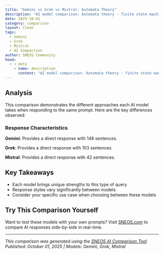 ```yaml
---
title: "Gemini vs Grok vs Mistral: Automata Theory"
description: "AI model comparison: Automata theory - finite state machines and formal languages..."
date: 2025-10-01
category: comparison
layout: Clean
tags:
  - Gemini
  - Grok
  - Mistral
  - AI Comparison
author: SNEOS Community
head:
  - - meta
    - name: description
      content: "AI model comparison: Automata theory - finite state machines and formal languages..."
---
```


<ChatComparison
  title="Gemini vs Grok vs Mistral: Automata Theory"
  prompt="Automata theory - finite state machines and formal languages"
  :responses='{
    "Gemini": "Okay, let\u0027s break down Automata Theory with a focus on Finite State Machines (FSMs) and Formal Languages. This is a foundational area of computer science, crucial for understanding computation, compilers, and more.\n\n**1. What is Automata Theory?**\n\n*   **The Big Picture:**  Automata Theory is the study of abstract machines and the computational problems they can solve.  It provides a mathematical model of computation and helps us understand the limits of what computers can do.  Think of it as the theoretical blueprint for how machines process information.\n\n*   **Core Concepts:**\n    *   **Automata (singular: Automaton):**  An abstract machine. It receives input, processes it according to its internal rules, and produces output (or reaches a final state indicating acceptance).\n    *   **Formal Languages:**  Precisely defined sets of strings (sequences of symbols) that an automaton can recognize.  Think of them as the \u0022grammars\u0022 that an automaton understands.\n    *   **Grammars:**  Formal rules for generating strings in a language.  They define the structure and syntax of the language.\n    *   **Computability:** The ability of an automaton to solve a problem.\n    *   **Decidability:** Whether there exists an algorithm (automaton) that can always determine if a given input is in a particular language (i.e., solves a problem).\n    *   **Complexity:**  How much resources (time, memory) are required to solve a problem using an automaton.\n\n**2. Finite State Machines (FSMs) / Finite Automata (FA)**\n\n*   **Definition:** An FSM is a mathematical model of computation that consists of:\n    *   A finite set of **states** (representing the machine\u0027s current configuration).\n    *   A finite set of **input symbols** (the alphabet).\n    *   A **transition function** that maps a state and an input symbol to a next state.  This function dictates how the machine moves between states based on the input it receives.\n    *   A **start state** (the initial configuration).\n    *   A set of **accepting states** (also called final states).  If the machine ends in one of these states after processing the entire input, the input is considered \u0022accepted\u0022 or \u0022recognized.\u0022\n\n*   **Visual Representation:**  FSMs are often depicted using state diagrams:\n    *   Circles represent states.\n    *   Arrows represent transitions, labeled with the input symbol that triggers the transition.\n    *   The start state has an arrow pointing to it from nowhere.\n    *   Accepting states are typically drawn as double circles.\n\n*   **Types of Finite Automata:**\n\n    *   **Deterministic Finite Automaton (DFA):** For each state and input symbol, there is *exactly one* transition.  The machine\u0027s behavior is completely predictable.\n    *   **Non-deterministic Finite Automaton (NFA):**  For each state and input symbol, there may be *zero, one, or more* transitions.  The machine can \u0022guess\u0022 the correct path.  It also allows for *epsilon transitions* (transitions without consuming an input symbol). While non-deterministic, NFAs can be converted to equivalent DFAs.\n    *   **NFA with Epsilon Transitions (NFA-\u03B5):**  Similar to an NFA, but with the added ability to move between states without consuming an input symbol (epsilon transition).\n    *   **Important Note:** DFAs and NFAs are equivalent in terms of the languages they can recognize.  Any language recognized by an NFA can also be recognized by a DFA, and vice-versa.\n\n*   **How an FSM Works:**\n\n    1.  The FSM starts in its start state.\n    2.  It reads the input string, one symbol at a time.\n    3.  For each input symbol, it follows the transition from the current state based on the input symbol.\n    4.  After processing the entire input string, if the FSM is in an accepting state, the input is accepted; otherwise, it is rejected.\n\n*   **Example (DFA):**\n\n    Let\u0027s design a DFA that accepts strings over the alphabet {0, 1} that contain an even number of 0s.\n\n    *   States:\n        *   \u0060q0\u0060: Even number of 0s (start and accepting state)\n        *   \u0060q1\u0060: Odd number of 0s\n\n    *   Input Symbols: {0, 1}\n\n    *   Transition Function:\n        *   \u0060\u03B4(q0, 0) = q1\u0060\n        *   \u0060\u03B4(q0, 1) = q0\u0060\n        *   \u0060\u03B4(q1, 0) = q0\u0060\n        *   \u0060\u03B4(q1, 1) = q1\u0060\n\n    *   Start State: \u0060q0\u0060\n\n    *   Accepting State: \u0060q0\u0060\n\n    *   Let\u0027s test some strings:\n        *   \u0022110101\u0022: Starts at \u0060q0\u0060.  1 -\u003E \u0060q0\u0060, 1 -\u003E \u0060q0\u0060, 0 -\u003E \u0060q1\u0060, 1 -\u003E \u0060q1\u0060, 0 -\u003E \u0060q0\u0060, 1 -\u003E \u0060q0\u0060.  Ends in \u0060q0\u0060 (accepting).  Correct, as there are two 0s.\n        *   \u00221011\u0022:  Starts at \u0060q0\u0060. 1 -\u003E \u0060q0\u0060, 0 -\u003E \u0060q1\u0060, 1 -\u003E \u0060q1\u0060, 1 -\u003E \u0060q1\u0060. Ends in \u0060q1\u0060 (rejecting). Correct, as there is one 0.\n        *   \u0022111\u0022: Starts at \u0060q0\u0060. 1-\u003E \u0060q0\u0060, 1 -\u003E \u0060q0\u0060, 1 -\u003E \u0060q0\u0060. Ends in \u0060q0\u0060 (accepting). Correct, as there are zero 0s.\n\n*   **Example (NFA):**\n    Let\u0027s design an NFA that accepts strings that end in \u002201\u0022.\n\n    *   States: q0, q1, q2\n    *   Alphabet: {0, 1}\n    *   Start State: q0\n    *   Accepting State: q2\n    *   Transitions:\n        *   q0 --(0)--\u003E q0\n        *   q0 --(1)--\u003E q0\n        *   q0 --(0)--\u003E q1\n        *   q1 --(1)--\u003E q2\n\n    This NFA can either \u0022ignore\u0022 the beginning of the string by staying in state q0 and looping on all 0s and 1s or \u0022guess\u0022 that the next \u00220\u0022 will be the start of the \u002201\u0022 suffix.  It then transitions to q1, reads the \u00221\u0022, and transitions to q2 (the accepting state).\n\n*   **Uses of FSMs:**\n\n    *   **Lexical Analysis (Compilers):** Recognizing keywords, identifiers, and operators in programming languages.\n    *   **Protocol Design:** Modeling network protocols and communication systems.\n    *   **Text Processing:** Searching for patterns in text.\n    *   **Control Systems:**  Controlling machines and devices.\n    *   **Hardware Design:**  Implementing digital circuits.\n    *   **Game Development:** Creating simple AI for game characters.\n    *   **Security:** Intrusion detection and prevention systems.\n\n**3. Formal Languages**\n\n*   **Definition:** A formal language is a set of strings formed from a finite alphabet.\n    *   **Alphabet (\u03A3):** A finite set of symbols (e.g., {0, 1}, {a, b, c}, ASCII characters).\n    *   **String:** A finite sequence of symbols from the alphabet (e.g., \u00220110\u0022, \u0022abc\u0022, \u0022\u0022). The empty string is often denoted by \u03B5 or \u03BB.\n    *   **Language (L):** A set of strings over an alphabet (e.g., { \u00220\u0022, \u002201\u0022, \u0022011\u0022 }, the set of all strings with an even number of 0s). A language can be finite or infinite.\n\n*   **Operations on Languages:**\n\n    *   **Union (L1 \u222A L2):** The set of all strings that are in L1 or L2 (or both).\n    *   **Intersection (L1 \u2229 L2):** The set of all strings that are in both L1 and L2.\n    *   **Concatenation (L1 L2):** The set of all strings formed by concatenating a string from L1 with a string from L2.\n    *   **Kleene Star (L*):** The set of all strings formed by concatenating zero or more strings from L. This includes the empty string.\n    *   **Complement (\u00ACL):** The set of all strings over the alphabet that are *not* in L.\n\n*   **Types of Formal Languages (Chomsky Hierarchy):**  A hierarchy of language classes based on the complexity of their grammars and the types of automata that can recognize them:\n\n    1.  **Regular Languages:**\n        *   Recognized by Finite Automata (DFAs, NFAs).\n        *   Described by Regular Expressions.\n        *   Can be generated by Regular Grammars.\n        *   Simplest type of languages.\n        *   Examples: The language of all strings containing \u002201\u0022, the language of all strings with an even number of 0s.\n\n    2.  **Context-Free Languages (CFLs):**\n        *   Recognized by Pushdown Automata (PDAs).\n        *   Described by Context-Free Grammars (CFGs).\n        *   Examples: The language of all balanced parentheses, the language of all palindromes.\n\n    3.  **Context-Sensitive Languages (CSLs):**\n        *   Recognized by Linear Bounded Automata (LBAs).\n        *   Described by Context-Sensitive Grammars (CSGs).\n\n    4.  **Recursively Enumerable Languages (RELs) / Turing-Recognizable Languages:**\n        *   Recognized by Turing Machines (TMs).\n        *   Described by Unrestricted Grammars.\n        *   Most general type of languages that can be recognized by a machine.\n\n    5. **Recursive Languages:** These are languages that are accepted by a Turing machine which *always* halts (accepts or rejects) on any input.  They are a subset of RE languages.\n\n*   **Regular Expressions:**\n\n    *   A notation for describing patterns in text.\n    *   Used extensively in text editors, search tools, and programming languages.\n    *   Basic operators:\n        *   \u0060|\u0060: OR (alternation)\n        *   \u0060*\u0060: Kleene star (zero or more repetitions)\n        *   \u0060\u002B\u0060: One or more repetitions\n        *   \u0060?\u0060: Zero or one repetition\n        *   \u0060.\u0060: Any character\n        *   Character classes (e.g., \u0060[a-z]\u0060, \u0060[0-9]\u0060)\n    *   Example:  The regular expression \u0060(a|b)*abb\u0060 describes the language of all strings over {a, b} that end in \u0022abb\u0022.\n\n**4. Relationship between FSMs, Regular Expressions, and Regular Languages**\n\n*   **Equivalence:**  There is a direct and fundamental relationship:\n    *   A language is regular *if and only if* it can be recognized by a Finite Automaton.\n    *   A language is regular *if and only if* it can be described by a Regular Expression.\n    *   Therefore, FSMs, Regular Expressions, and Regular Grammars are all equivalent ways of representing the same class of languages (regular languages).\n\n*   **Conversion:**  Algorithms exist to convert between these representations:\n    *   Regular Expression -\u003E NFA\n    *   NFA -\u003E DFA\n    *   DFA -\u003E Regular Expression\n    *   FSM \u003C--\u003E Regular Grammar\n\n**5. Pushdown Automata (PDAs) and Context-Free Languages**\n\n*   **What is a PDA?** A PDA is like an FSM but with an added stack.  This stack provides the PDA with a limited form of memory, allowing it to recognize more complex languages than FSMs.\n\n*   **Key Differences from FSMs:**\n    *   PDAs have a stack.\n    *   Transitions depend not only on the current state and input symbol but also on the top symbol of the stack.\n    *   Transitions can also push or pop symbols from the stack.\n\n*   **Context-Free Grammars (CFGs):**  CFGs are used to generate strings in context-free languages. They consist of:\n    *   **Terminals:** Symbols of the alphabet.\n    *   **Non-terminals:** Variables that represent parts of the grammar.\n    *   **Productions:** Rules that specify how non-terminals can be replaced by other non-terminals and terminals.\n    *   **Start Symbol:** A special non-terminal that represents the start of the grammar.\n\n*   **Relationship:** A language is context-free if and only if it can be generated by a context-free grammar and recognized by a pushdown automaton.\n\n**6. Turing Machines (TMs) and Computability**\n\n*   **Turing Machines:**  A more powerful model of computation than FSMs or PDAs.  It has an infinite tape for reading and writing, and a read/write head that can move along the tape.\n\n*   **Key Features:**\n    *   Infinite tape for storage.\n    *   Read/write head.\n    *   Can move left or right on the tape.\n    *   Can read and write symbols on the tape.\n\n*   **Significance:**\n    *   Turing Machines are considered the theoretical limit of what can be computed.  If a problem cannot be solved by a Turing Machine, it is considered *uncomputable*.\n    *   The Church-Turing Thesis states that any function that is effectively calculable can be computed by a Turing Machine.\n\n**In Summary**\n\nAutomata Theory provides a framework for understanding computation and the power of different computational models. FSMs are a fundamental building block, useful for simple pattern recognition and control.  Formal languages provide a way to precisely define the set of strings that a machine can process.  The Chomsky Hierarchy categorizes languages based on their complexity and the types of automata needed to recognize them.  Turing Machines represent the theoretical limit of what is computable.\n",
    "Grok": "Automata theory is a branch of theoretical computer science that deals with abstract machines (or automata) and formal languages. It provides a mathematical framework for understanding computation, designing algorithms, and solving problems related to language recognition and processing. Two key components of automata theory are **finite state machines (FSMs)** and **formal languages**. Let\u0027s explore these concepts in detail.\n\n---\n\n### **1. Finite State Machines (FSMs):**\nA Finite State Machine, also known as a Finite Automaton, is an abstract computational model that consists of a finite number of states and transitions between them based on input symbols. FSMs are used to recognize patterns in input strings and are foundational in designing systems like compilers, text editors, and digital circuits.\n\n#### Types of Finite State Machines:\nThere are two main types of FSMs:\n- **Deterministic Finite Automaton (DFA):**\n  - For every state and input symbol, there is exactly one transition to a next state.\n  - It is predictable and has no ambiguity in its behavior.\n- **Nondeterministic Finite Automaton (NFA):**\n  - For a given state and input symbol, there can be multiple possible transitions (or no transition).\n  - It can also include \u03B5-transitions (transitions without consuming input).\n  - NFAs are more flexible in design but can be converted to equivalent DFAs for implementation.\n\n#### Components of an FSM:\nAn FSM is formally defined as a 5-tuple:\n- **Q**: A finite set of states.\n- **\u03A3**: A finite set of input symbols (alphabet).\n- **\u03B4**: A transition function (\u03B4: Q \u00D7 \u03A3 \u2192 Q for DFA, or \u03B4: Q \u00D7 (\u03A3 \u222A {\u03B5}) \u2192 2^Q for NFA, where 2^Q is the power set of Q).\n- **q\u2080**: The initial state (q\u2080 \u2208 Q).\n- **F**: A set of final (or accepting) states (F \u2286 Q).\n\n#### How FSMs Work:\n- The machine starts in the initial state (q\u2080).\n- It reads input symbols one by one and transitions to a new state based on the transition function (\u03B4).\n- After processing the entire input, if the machine ends in a final state (\u2208 F), the input is **accepted**; otherwise, it is **rejected**.\n\n#### Applications of FSMs:\n- **Lexical Analysis:** Tokenizing input in compilers.\n- **Pattern Matching:** Recognizing patterns in text (e.g., regular expressions).\n- **Control Systems:** Modeling behavior in hardware and software systems.\n- **Network Protocols:** State transitions in communication protocols.\n\n---\n\n### **2. Formal Languages:**\nA formal language is a set of strings over a finite alphabet, defined by specific rules or grammar. Automata theory studies the relationship between formal languages and the machines that recognize or generate them.\n\n#### Key Concepts in Formal Languages:\n- **Alphabet (\u03A3):** A finite set of symbols (e.g., {0, 1} or {a, b, c}).\n- **String:** A finite sequence of symbols from the alphabet (e.g., \u0022010\u0022 over {0, 1}).\n- **Language (L):** A set of strings over an alphabet (e.g., L = {strings with even number of 0s}).\n  - L can be finite or infinite.\n- **Operations on Languages:**\n  - Union (L\u2081 \u222A L\u2082): Strings in L\u2081 or L\u2082.\n  - Concatenation (L\u2081L\u2082): Strings formed by appending a string from L\u2082 to a string from L\u2081.\n  - Kleene Star (L*): Set of all strings formed by concatenating zero or more strings from L.\n\n#### Chomsky Hierarchy:\nFormal languages are classified into a hierarchy based on their complexity and the type of automaton or grammar that can recognize or generate them. This hierarchy, proposed by Noam Chomsky, consists of four levels:\n1. **Type 0 - Unrestricted Languages (Recursively Enumerable):**\n   - Recognized by Turing Machines.\n   - Most general and includes all possible languages.\n2. **Type 1 - Context-Sensitive Languages:**\n   - Recognized by Linear-Bounded Automata (a restricted Turing Machine).\n   - Grammar rules depend on the context.\n3. **Type 2 - Context-Free Languages:**\n   - Recognized by Pushdown Automata (PDA).\n   - Grammar rules are independent of context (used in programming languages).\n4. **Type 3 - Regular Languages:**\n   - Recognized by Finite State Machines (DFA/NFA).\n   - Simplest class, described by regular expressions.\n\n#### Regular Languages and FSMs:\n- Regular languages are the simplest class in the Chomsky hierarchy and can be recognized by FSMs (DFAs or NFAs).\n- They can also be described using **regular expressions** (e.g., (a|b)* for strings of a\u0027s and b\u0027s).\n- Key closure properties:\n  - Closed under union, intersection, complement, concatenation, and Kleene star.\n- Pumping Lemma: Used to prove that a language is not regular by showing that strings cannot be \u0022pumped\u0022 (repeated) indefinitely while staying in the language.\n\n---\n\n### **Relationship Between FSMs and Formal Languages:**\n- FSMs are directly associated with regular languages (Type 3 in the Chomsky hierarchy).\n- A language is regular if and only if there exists a DFA or NFA that recognizes it.\n- Regular expressions, DFAs, and NFAs are equivalent in expressive power\u2014they all describe regular languages.\n- Conversions:\n  - NFA to DFA (subset construction).\n  - Regular expression to NFA (Thompson\u2019s construction).\n  - DFA to regular expression (state elimination or algebraic methods).\n\n---\n\n### **Key Theorems and Results in Automata Theory:**\n1. **Kleene\u2019s Theorem:** A language is regular if and only if it can be described by a regular expression, recognized by a DFA, or recognized by an NFA.\n2. **Myhill-Nerode Theorem:** Provides a way to determine if a language is regular and helps in minimizing DFAs.\n3. **Minimization of DFAs:** Every regular language has a unique minimal DFA (up to isomorphism) that recognizes it.\n4. **Pumping Lemma for Regular Languages:** Used to prove that certain languages are not regular (e.g., {0^n 1^n | n \u2265 0} is not regular).\n\n---\n\n### **Limitations of FSMs and Regular Languages:**\n- FSMs cannot recognize languages beyond the regular class (e.g., context-free languages like {0^n 1^n | n \u2265 0}).\n- They lack memory, so they cannot count or keep track of arbitrarily large structures (e.g., matching parentheses).\n- For more complex languages, higher-level automata like Pushdown Automata (for context-free languages) or Turing Machines (for recursively enumerable languages) are required.\n\n---\n\n### **Examples:**\n1. **DFA Example:** Design a DFA to accept binary strings with an even number of 1s.\n   - States: q\u2080 (even 1s), q\u2081 (odd 1s).\n   - Alphabet: {0, 1}.\n   - Transitions:\n     - From q\u2080: 0 \u2192 q\u2080, 1 \u2192 q\u2081.\n     - From q\u2081: 0 \u2192 q\u2081, 1 \u2192 q\u2080.\n   - Initial state: q\u2080.\n   - Accepting state: q\u2080.\n\n2. **Regular Expression Example:** The regular expression \u0060(a|b)*a\u0060 describes the language of strings over {a, b} that end with \u0027a\u0027.\n\n---\n\n### **Applications of Automata Theory and Formal Languages:**\n- **Compiler Design:** Lexical analysis (tokenization) using FSMs and syntax analysis (parsing) using context-free grammars.\n- **Natural Language Processing:** Modeling grammar and syntax.\n- **Software Verification:** State-based modeling to detect errors or deadlocks.\n- **Pattern Recognition:** Searching for patterns in text or data using regular expressions.\n- **Hardware Design:** FSMs for designing sequential circuits like flip-flops and counters.\n\n---\n\nAutomata theory and formal languages form the foundation of many computational systems and provide tools to reason about the capabilities and limitations of algorithms and machines. If you have a specific topic within automata theory (e.g., designing a DFA, proving a language is not regular, or understanding context-free grammars), feel free to ask for a deeper explanation!",
    "Mistral": "Automata theory is a branch of theoretical computer science and mathematics that deals with abstract computing devices, or automata, and the computational problems that can be solved using these devices. Two fundamental concepts in automata theory are finite state machines (FSMs) and formal languages.\n\n### Finite State Machines (FSMs)\n\nA finite state machine is a computational model used to design both computer programs and sequential logic circuits. FSMs can be classified into two main types:\n\n1. **Deterministic Finite Automaton (DFA)**:\n   - A DFA consists of a finite set of states, a finite set of input symbols, a transition function, a start state, and a set of accept states.\n   - For each state and input symbol, there is exactly one transition to another state.\n   - DFAs are used to recognize regular languages.\n\n2. **Nondeterministic Finite Automaton (NFA)**:\n   - An NFA is similar to a DFA but allows for multiple transitions from a state for a given input symbol.\n   - NFAs can also have \u03B5-transitions (epsilon transitions), which allow the automaton to change states without consuming an input symbol.\n   - NFAs are also used to recognize regular languages and can be converted to equivalent DFAs.\n\n### Formal Languages\n\nFormal languages are sets of strings composed of symbols from a finite alphabet. They are used to describe the behavior of automata and to define the syntax of programming languages. Formal languages can be classified into several types based on their complexity:\n\n1. **Regular Languages**:\n   - Regular languages are the simplest type of formal languages and can be recognized by finite state machines (both DFAs and NFAs).\n   - They can also be described using regular expressions.\n   - Examples include the set of all binary strings ending in \u002201\u0022 or the set of all strings over {a, b} that do not contain the substring \u0022aa\u0022.\n\n2. **Context-Free Languages**:\n   - Context-free languages are more complex than regular languages and can be recognized by pushdown automata.\n   - They are described by context-free grammars.\n   - Examples include the set of all balanced parentheses or the set of all arithmetic expressions.\n\n3. **Context-Sensitive Languages**:\n   - Context-sensitive languages are even more complex and can be recognized by linear-bounded automata.\n   - They are described by context-sensitive grammars.\n   - Examples include the set of all strings of the form a^n b^n c^n for some n.\n\n4. **Recursively Enumerable Languages**:\n   - Recursively enumerable languages are the most complex type of formal languages and can be recognized by Turing machines.\n   - They are described by unrestricted grammars.\n   - Examples include the set of all strings that represent valid programs in a given programming language.\n\n### Key Concepts and Theorems\n\n1. **Kleene\u0027s Theorem**:\n   - States that regular languages are exactly the languages recognized by finite state machines and the languages described by regular expressions.\n\n2. **Pumping Lemma**:\n   - Provides a method to prove that certain languages are not regular.\n   - States that for any regular language, there exists a pumping length such that any string in the language of at least that length can be pumped (repeated) to produce other strings in the language.\n\n3. **Myhill-Nerode Theorem**:\n   - Provides a necessary and sufficient condition for a language to be regular.\n   - States that a language is regular if and only if it has a finite number of equivalence classes under the Myhill-Nerode equivalence relation.\n\n### Applications\n\n- **Compiler Design**: FSMs and formal languages are used in the design of compilers to parse and analyze programming languages.\n- **Natural Language Processing**: Formal languages and automata are used to model and process human languages.\n- **Network Protocols**: FSMs are used to design and verify network protocols.\n- **Hardware Design**: FSMs are used to design digital circuits and control systems.\n\nUnderstanding finite state machines and formal languages is crucial for various applications in computer science, including compiler design, natural language processing, and hardware design."
  }'
  published-date="11:35"
/>

## Analysis

This comparison demonstrates the different approaches each AI model takes when responding to the same prompt. Here are the key differences observed:

### Response Characteristics

**Gemini**: Provides a direct response with 148 sentences. 

**Grok**: Provides a direct response with 103 sentences. 

**Mistral**: Provides a direct response with 42 sentences. 

## Key Takeaways

- Each model brings unique strengths to this type of query
- Response styles vary significantly between models
- Consider your specific use case when choosing between these models

## Try This Comparison Yourself

Want to test these models with your own prompts? Visit [SNEOS.com](https://sneos.com) to compare AI responses side-by-side in real-time.

---

*This comparison was generated using the [SNEOS AI Comparison Tool](https://sneos.com)*
*Published: October 01, 2025 | Models: Gemini, Grok, Mistral*

